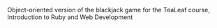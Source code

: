 Object-oriented version of the blackjack game for the TeaLeaf course, Introduction to Ruby and Web Development
